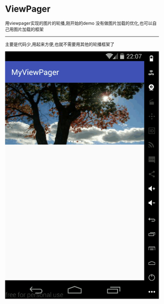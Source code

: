ViewPager
=========
用viewpager实现的图片的轮播,刚开始的demo
没有做图片加载的优化,也可以自己用图片加载的框架

-----------------
主要是代码少,用起来方便,也就不需要用其他的轮播框架了

![image](https://github.com/phoche/ViewPager/blob/master/art/vp.gif)
